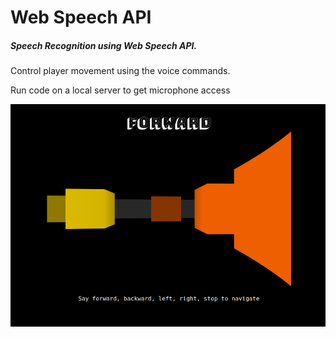 # Web Speech API

##### Speech Recognition using Web Speech API.

Control player movement using the voice commands. 

Run code on a local server to get microphone access
    
![screenshots](screenshot.png)
